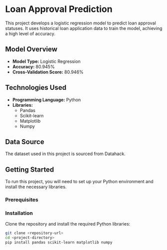 # Loan Approval Prediction

This project develops a logistic regression model to predict loan approval statuses. It uses historical loan application data to train the model, achieving a high level of accuracy.

## Model Overview

- **Model Type:** Logistic Regression
- **Accuracy:** 80.945%
- **Cross-Validation Score:** 80.946%

## Technologies Used

- **Programming Language:** Python
- **Libraries:**
  - Pandas
  - Scikit-learn
  - Matplotlib
  - Numpy

## Data Source

The dataset used in this project is sourced from Datahack.

## Getting Started

To run this project, you will need to set up your Python environment and install the necessary libraries.

### Prerequisites

### Installation

Clone the repository and install the required Python libraries:

```bash
git clone <repository-url>
cd <project-directory>
pip install pandas scikit-learn matplotlib numpy
